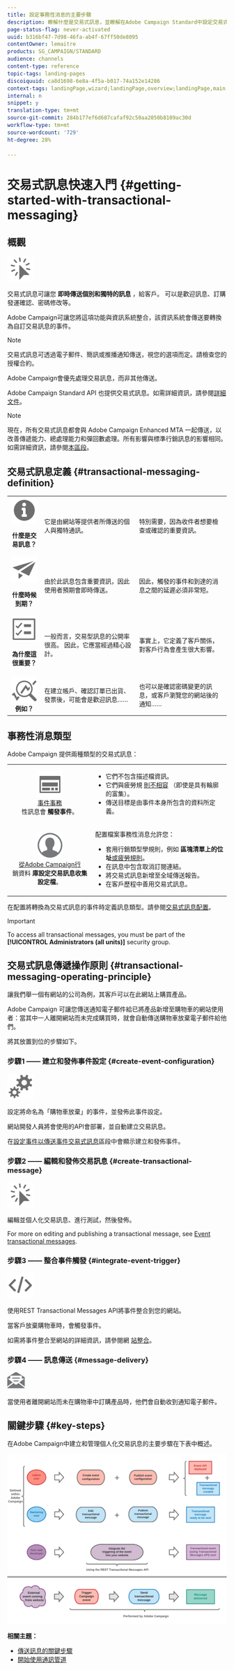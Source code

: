 ```yaml
---
title: 設定事務性消息的主要步驟
description: 瞭解什麼是交易式訊息，並瞭解在Adobe Campaign Standard中設定交易式訊息的主要步驟。
page-status-flag: never-activated
uuid: b316bf47-7d98-46fa-ab4f-67ff50de8095
contentOwner: lemaitre
products: SG_CAMPAIGN/STANDARD
audience: channels
content-type: reference
topic-tags: landing-pages
discoiquuid: ca8d1698-6e8a-4f5a-b017-74a152e14286
context-tags: landingPage,wizard;landingPage,overview;landingPage,main
internal: n
snippet: y
translation-type: tm+mt
source-git-commit: 284b177ef6d687cafaf92c50aa2050b8109ac30d
workflow-type: tm+mt
source-wordcount: '729'
ht-degree: 28%

---
```



# 交易式訊息快速入門 {#getting-started-with-transactional-messaging}

## 概觀


<img src="assets/do-not-localize/icon_transactional.svg" width="60px">

交易式訊息可讓您 <b>即時傳送個別和獨特的訊息</b> ，給客戶。 可以是歡迎訊息、訂購發運確認、密碼修改等。

Adobe Campaign可讓您將這項功能與資訊系統整合，該資訊系統會傳送要轉換為自訂交易訊息的事件。

>[!NOTE]
>
>交易式訊息可透過電子郵件、簡訊或推播通知傳送，視您的選項而定。請檢查您的授權合約。
>
>Adobe Campaign會優先處理交易訊息，而非其他傳送。

Adobe Campaign Standard API 也提供交易式訊息。如需詳細資訊，請參閱[詳細文件](../../api/using/managing-transactional-messages.md)。

>[!NOTE]
>
>現在，所有交易式訊息都會與 Adobe Campaign Enhanced MTA 一起傳送，以改善傳遞能力、總處理能力和彈回數處理。所有影響與標準行銷訊息的影響相同。如需詳細資訊，請參閱[本區段](../../administration/using/configuring-email-channel.md)。

## 交易式訊息定義 {#transactional-messaging-definition}

<table>
<tr>
<td align="center"><img src="assets/do-not-localize/icon_concepts.svg" width="60px"><br><p><b>什麼是交易訊息？</b></p></td>
<td><p>它是由網站等提供者所傳送的個人與獨特通訊。</p></td>
<td><p>特別需要，因為收件者想要檢查或確認的重要資訊。</p></td>
</tr>
<tr>
<td align="center"><img src="assets/do-not-localize/icon_channels.svg" width="60px"><br><p><b>什麼時候到期？</b></p></td>
<td><p> 由於此訊息包含重要資訊，因此使用者預期會即時傳送。</p></td>
<td><p>因此，觸發的事件和到達的消息之間的延遲必須非常短。</p></td>
</tr>
<tr>
<td align="center"><img src="assets/do-not-localize/icon_important.svg" width="60px"><br><p><b>為什麼這很重要？</b></p></td>
<td><p>一般而言，交易型訊息的公開率很高。 因此，它應當經過精心設計。</p></td>
<td><p>事實上，它定義了客戶關係，對客戶行為會產生很大影響。</p></td>
</tr>
<tr>
<td align="center"><img src="assets/do-not-localize/icon_example.svg" width="60px"><br><b>例如？</b></td>
<td><p>在建立帳戶、確認訂單已出貨、發票後，可能會是歡迎訊息……</p></td>
<td><p>也可以是確認密碼變更的訊息，或客戶瀏覽您的網站後的通知……</p></td>
</tr>
</table>

## 事務性消息類型

Adobe Campaign 提供兩種類型的交易式訊息：

<!--[Event transactional messages](../../channels/using/event-transactional-messages.md) targeting an **event**. The data contained in the event itself is used to define the delivery target.-->

<table>
<tr>
<td align="center"><img src="assets/do-not-localize/icon_event.svg" width="60px"><br><a href="../../channels/using/event-transactional-messages.md">事件事務</a><br>性訊息會 <b>觸發事件</b>。</td>
<td><p><ul><li>它們不包含描述檔資訊。</li><li>它們與疲勞規 <a href="../../sending/using/fatigue-rules.md">則不相容</a> （即使是具有輪廓的富集）。</li><li>傳送目標是由事件本身所包含的資料所定義。</li></ul></p></td>
</tr>
<tr>
<td align="center"><img src="assets/do-not-localize/icon_profile.svg" width="60px"><br><a href="../../channels/using/profile-transactional-messages.md">從Adobe Campaign行</a><br>銷資料 <b>庫設定交易訊息收集設定檔</b>。</td>
<td><p>配置檔案事務性消息允許您：<ul><li>套用行銷類型學規則，例如 <b>區塊清單上的位址</b><a href="../../sending/using/fatigue-rules.md">或疲勞規則</a>。</li><li>在訊息中包含取消訂閱連結。</li><li>將交易式訊息新增至全域傳送報告。</li><li>在客戶歷程中善用交易式訊息。</li></ul></p></td>
</tr>
</table>

<!--[Profile transactional messages](../../channels/using/profile-transactional-messages.md) targeting **profiles from the Adobe Campaign marketing database**. You can use information from the Adobe Campaign database to send a transactional message based on customer marketing profiles.-->

在配置將轉換為交易式訊息的事件時定義訊息類型。請參閱[交易式訊息配置](../../administration/using/configuring-transactional-messaging.md)。

>[!IMPORTANT]
>
>To access all transactional messages, you must be part of the **[!UICONTROL Administrators (all units)]** security group.

<!--Event transactional messages do not contain profile information, therefore they are not compatible with fatigue rules (even in the case of an enrichment with profiles). However, profile transactional messages are compatible. For more on fatigue rules, see [this section](../../sending/using/fatigue-rules.md#choosing-the-channel).-->

## 交易式訊息傳遞操作原則 {#transactional-messaging-operating-principle}

讓我們舉一個有網站的公司為例，其客戶可以在此網站上購買產品。

Adobe Campaign 可讓您傳送通知電子郵件給已將產品新增至購物車的網站使用者：當其中一人離開網站而未完成購買時，就會自動傳送購物車放棄電子郵件給他們。

將其放置到位的步驟如下。

### 步驟1 —— 建立和發佈事件設定 {#create-event-configuration}

<img src="assets/do-not-localize/icon_config.svg" width="60px">

設定將命名為「購物車放棄」的事件，並發佈此事件設定。

網站開發人員將會使用的API會部署，並自動建立交易訊息。

在[設定事件以傳送事件交易式訊息](../../administration/using/configuring-transactional-messaging.md#use-case--configuring-an-event-to-send-a-transactional-message)區段中會顯示建立和發佈事件。

### 步驟2 —— 編輯和發佈交易訊息 {#create-transactional-message}

<img src="assets/do-not-localize/icon_transactional.svg" width="60px">

編輯並個人化交易訊息、進行測試，然後發佈。

For more on editing and publishing a transactional message, see [Event transactional messages](../../channels/using/event-transactional-messages.md).

### 步驟3 —— 整合事件觸發 {#integrate-event-trigger}

<img src="assets/do-not-localize/icon_api.svg" width="60px">

使用REST Transactional Messages API將事件整合到您的網站。

當客戶放棄購物車時，會觸發事件。

如需將事件整合至網站的詳細資訊，請參閱網 [站整合](../../administration/using/configuring-transactional-messaging.md#integrating-the-triggering-of-the-event-in-a-website)。

### 步驟4 —— 訊息傳送 {#message-delivery}

<!--Once all of these steps have been carried out, the message can be delivered:-->

<img src="assets/do-not-localize/icon_notification.svg" width="40px">

當使用者離開網站而未在購物車中訂購產品時，他們會自動收到通知電子郵件。

## 關鍵步驟 {#key-steps}

在Adobe Campaign中建立和管理個人化交易訊息的主要步驟在下表中概述。

![](assets/message-center-overview.png)

<!--## Transactional messaging publication process {#transactional-messaging-pub-process}

The chart below illustrates the whole transactional messaging publication process.

![](assets/message-center_pub-process.png)

For more on the event configuration steps, see [Transactional messaging configuration](../../administration/using/configuring-transactional-messaging.md).

Read more:

* [About transactional messaging](../../channels/using/about-transactional-messaging.md)
* [Event transactional messages](../../channels/using/event-transactional-messages.md)
* [Profile transactional messages](../../channels/using/profile-transactional-messages.md)
* [Transactional push notifications](../../channels/using/transactional-push-notifications.md)
* [Follow-up messages](../../channels/using/follow-up-messages.md)-->

**相關主題：**

* [傳送訊息的關鍵步驟](../../channels/using/key-steps-to-send-a-message.md)
* [開始使用通訊管道](../../channels/using/get-started-communication-channels.md)
